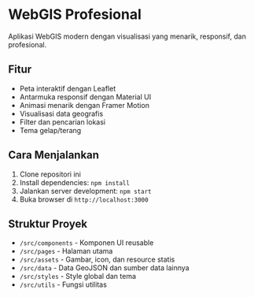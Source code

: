 # WebGIS Profesional

Aplikasi WebGIS modern dengan visualisasi yang menarik, responsif, dan profesional.

## Fitur

- Peta interaktif dengan Leaflet
- Antarmuka responsif dengan Material UI
- Animasi menarik dengan Framer Motion
- Visualisasi data geografis
- Filter dan pencarian lokasi
- Tema gelap/terang

## Cara Menjalankan

1. Clone repositori ini
2. Install dependencies: `npm install`
3. Jalankan server development: `npm start`
4. Buka browser di `http://localhost:3000`

## Struktur Proyek

- `/src/components` - Komponen UI reusable
- `/src/pages` - Halaman utama
- `/src/assets` - Gambar, icon, dan resource statis
- `/src/data` - Data GeoJSON dan sumber data lainnya
- `/src/styles` - Style global dan tema
- `/src/utils` - Fungsi utilitas 